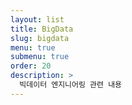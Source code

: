 ```yaml
---
layout: list
title: BigData
slug: bigdata
menu: true
submenu: true
order: 20
description: >
  빅데이터 엔지니어링 관련 내용
---
```

